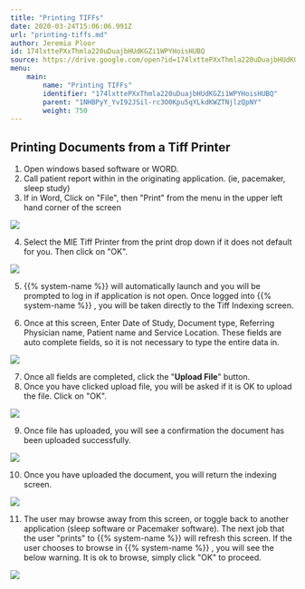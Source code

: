 ```yaml
---
title: "Printing TIFFs"
date: 2020-03-24T15:06:06.991Z
url: "printing-tiffs.md"
author: Jeremia Ploor
id: 174lxttePXxThmla220uDuajbHUdKGZi1WPYHoisHUBQ
source: https://drive.google.com/open?id=174lxttePXxThmla220uDuajbHUdKGZi1WPYHoisHUBQ
menu:
    main:
        name: "Printing TIFFs"
        identifier: "174lxttePXxThmla220uDuajbHUdKGZi1WPYHoisHUBQ"
        parent: "1NHBPyY_YvI92JSil-rc3O0Kpu5qYLkdKWZTNjlzQpNY"
        weight: 750
---
```

## Printing Documents from a Tiff Printer

1. Open windows based software or WORD.
2. Call patient report within in the originating application. (ie, pacemaker, sleep study)
3. If in Word, Click on "File", then "Print" from the menu in the upper left hand corner of the screen

![](external_files/37c3690838b1f7ecbc35dabd45d45213.png)

4. Select the MIE Tiff Printer from the print drop down if it does not default for you. Then click on "OK".



![](external_files/a64d4945a249dea12770d10d0f76371a.png)



5. {{% system-name %}} will automatically launch and you will be prompted to log in if application is not open. Once logged into {{% system-name %}} , you will be taken directly to the Tiff Indexing screen.



6. Once at this screen, Enter Date of Study, Document type, Referring Physician name, Patient name and Service Location. These fields are auto complete fields, so it is not necessary to type the entire data in.

![](external_files/598d813dbde2754d155b3412c7c30578.png)

7. Once all fields are completed, click the "<strong>Upload File</strong>" button.
8. Once you have clicked upload file, you will be asked if it is OK to upload the file. Click on "OK".

![](external_files/c7b43d4f01992b34b1c6535b007c6ceb.png)

9. Once file has uploaded, you will see a confirmation the document has been uploaded successfully.

![](external_files/dcc21f49524c23bd96a08c52c97ba967.png)

10. Once you have uploaded the document, you will return the indexing screen.

![](external_files/598d813dbde2754d155b3412c7c30578.png)

11. The user may browse away from this screen, or toggle back to another application (sleep software or Pacemaker software). The next job that the user "prints" to {{% system-name %}} will refresh this screen. If the user chooses to browse in {{% system-name %}} , you will see the below warning. It is ok to browse, simply click "OK" to proceed.

![](external_files/cb1332095e50009b9d32725b419c1d8e.png)

